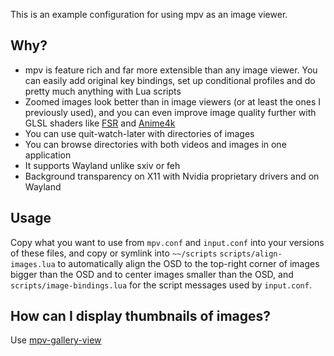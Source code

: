This is an example configuration for using mpv as an image viewer.

## Why?

* mpv is feature rich and far more extensible than any image viewer. You can easily add original key bindings, set up conditional profiles and do pretty much anything with Lua scripts
* Zoomed images look better than in image viewers (or at least the ones I previously used), and you can even improve image quality further with GLSL shaders like [FSR](https://gist.github.com/agyild/82219c545228d70c5604f865ce0b0ce5) and [Anime4k](https://github.com/bloc97/Anime4K)
* You can use quit-watch-later with directories of images
* You can browse directories with both videos and images in one application
* It supports Wayland unlike sxiv or feh
* Background transparency on X11 with Nvidia proprietary drivers and on Wayland

## Usage

Copy what you want to use from `mpv.conf` and `input.conf` into your versions of these files, and copy or symlink into `~~/scripts` `scripts/align-images.lua` to automatically align the OSD to the top-right corner of images bigger than the OSD and to center images smaller than the OSD, and `scripts/image-bindings.lua` for the script messages used by `input.conf`.

## How can I display thumbnails of images?

Use [mpv-gallery-view](https://github.com/occivink/mpv-gallery-view)
